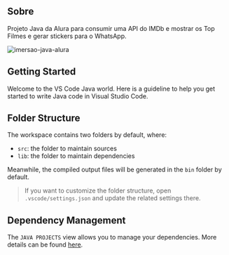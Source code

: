 ## Sobre

Projeto Java da Alura para consumir uma API do IMDb e mostrar os Top Filmes e gerar stickers para o WhatsApp.

![imersao-java-alura](https://github.com/FelipeGSF/imersao-java-alura/blob/main/imers%C3%A3o.png)

## Getting Started

Welcome to the VS Code Java world. Here is a guideline to help you get started to write Java code in Visual Studio Code.

## Folder Structure

The workspace contains two folders by default, where:

- `src`: the folder to maintain sources
- `lib`: the folder to maintain dependencies

Meanwhile, the compiled output files will be generated in the `bin` folder by default.

> If you want to customize the folder structure, open `.vscode/settings.json` and update the related settings there.

## Dependency Management

The `JAVA PROJECTS` view allows you to manage your dependencies. More details can be found [here](https://github.com/microsoft/vscode-java-dependency#manage-dependencies).
